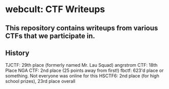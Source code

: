 # webcult: CTF Writeups

## This repository contains writeups from various CTFs that we participate in.


## History
TJCTF: 29th place (formerly named Mr. Lau Squad)
angrstrom CTF: 18th Place
NGA CTF: 2nd place (25 points away from first!)
fbctf: 623'd place or something. Not everyone was online for this
HSCTF6: 2nd place (for high school prizes), 23rd place overall
